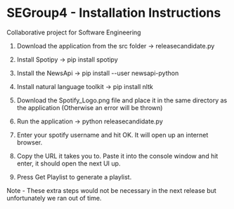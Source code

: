 # SEGroup4 - Installation Instructions

Collaborative project for Software Engineering

1) Download the application from the src folder -> releasecandidate.py

2) Install Spotipy -> pip install spotipy

3) Install the NewsApi -> pip install --user newsapi-python

4) Install natural language toolkit -> pip install nltk

5) Download the Spotify_Logo.png file and place it in the same directory as the application (Otherwise an error will be thrown)

6) Run the application -> python releasecandidate.py

7) Enter your spotify username and hit OK. It will open up an internet browser.

8) Copy the URL it takes you to. Paste it into the console window and hit enter, it should open the next UI up.

9) Press Get Playlist to generate a playlist.

Note - These extra steps would not be necessary in the next release but unfortunately we ran out of time.
